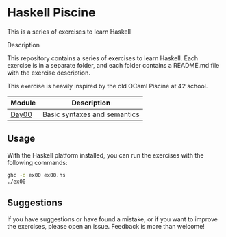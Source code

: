 # Haskell Piscine

This is a series of exercises to learn Haskell

Description

This repository contains a series of exercises to learn Haskell. Each exercise is in a separate folder, and each folder contains a README.md file with the exercise description.

This exercise is heavily inspired by the old OCaml Piscine at 42 school.

| Module | Description |
| --- | --- |
| [Day00](./0-day) | Basic syntaxes and semantics |

## Usage

With the Haskell platform installed, you can run the exercises with the following commands:

```bash
ghc -o ex00 ex00.hs
./ex00
```

## Suggestions

If you have suggestions or have found a mistake, or if you want to improve the exercises, please open an issue. Feedback is more than welcome!




